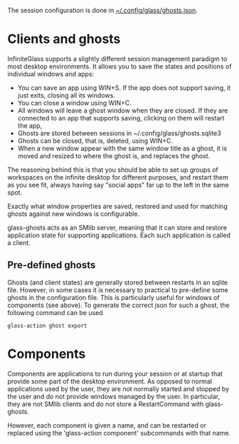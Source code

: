The session configuration is done in
[~/.config/glass/ghosts.json](../glass-config-init/glass_config_init/ghosts.json).


# Clients and ghosts

InfiniteGlass supports a slightly different session management paradigm to most desktop environments. It allows you to save
the states and positions of individual windows and apps:

* You can save an app using WIN+S. If the app does not support saving, it just exits, closing all its windows.
* You can close a window using WIN+C.
* All windows will leave a ghost window when they are closed. If they are connected to an app that supports saving,
  clicking on them will restart the app,
* Ghosts are stored between sessions in ~/.config/glass/ghosts.sqlite3
* Ghosts can be closed, that is, deleted, using WIN+C.
* When a new window appear with the same window title as a ghost, it is moved and resized to where the ghost is,
  and replaces the ghost. 

The reasoning behind this is that you should be able to set up groups of workspaces on the infinite desktop for different
purposes, and restart them as you see fit, always having say "social apps" far up to the left in the same spot.

Exactly what window properties are saved, restored and used for matching ghosts against new windows is
configurable.

glass-ghosts acts as an SMlib server, meaning that it can
store and restore application state for supporting applications. Each
such application is called a client.

## Pre-defined ghosts

Ghosts (and client states) are generally stored between restarts in
an sqlite file. However, in some cases it is necessary to practical to
pre-define some ghosts in the configuration file. This is
particularly useful for windows of components (see above). To generate the correct json for such a ghost, the following command can be used

    glass-action ghost export

# Components

Components are applications to run during your session or at startup
that provide some part of the desktop environment. As opposed to
normal applications used by the user, they are not normally started
and stopped by the user and do not provide windows managed by the
user. In particular, they are not SMlib clients and do not store a
RestartCommand with glass-ghosts.

However, each component is given a name, and can be restarted or
replaced using the 'glass-action component' subcommands with that
name.
